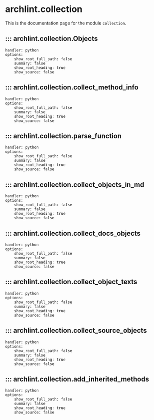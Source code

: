 # archlint.collection

This is the documentation page for the module `collection`.

## ::: archlint.collection.Objects
    handler: python
    options:
        show_root_full_path: false
        summary: false
        show_root_heading: true
        show_source: false

## ::: archlint.collection.collect_method_info
    handler: python
    options:
        show_root_full_path: false
        summary: false
        show_root_heading: true
        show_source: false

## ::: archlint.collection.parse_function
    handler: python
    options:
        show_root_full_path: false
        summary: false
        show_root_heading: true
        show_source: false

## ::: archlint.collection.collect_objects_in_md
    handler: python
    options:
        show_root_full_path: false
        summary: false
        show_root_heading: true
        show_source: false

## ::: archlint.collection.collect_docs_objects
    handler: python
    options:
        show_root_full_path: false
        summary: false
        show_root_heading: true
        show_source: false
        
## ::: archlint.collection.collect_object_texts
    handler: python
    options:
        show_root_full_path: false
        summary: false
        show_root_heading: true
        show_source: false

## ::: archlint.collection.collect_source_objects
    handler: python
    options:
        show_root_full_path: false
        summary: false
        show_root_heading: true
        show_source: false

## ::: archlint.collection.add_inherited_methods
    handler: python
    options:
        show_root_full_path: false
        summary: false
        show_root_heading: true
        show_source: false
